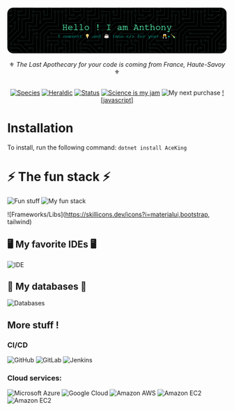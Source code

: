 ![whatever](/assets/header.png)

<div align="center">⚜️ <i>The Last Apothecary for your code is coming from France, Haute-Savoy</i> ⚜️</div>

<br/>

<div align="center">



[![Species](https://img.shields.io/badge/Species-Space_Marine-blue?style=flat-square&logo=mailchimp&logoColor=white)](https://en.wikipedia.org/wiki/Homo_sapiens) [![Heraldic](https://img.shields.io/badge/Faction-Loyalist_Emperor's_Children-purple?style=flat-square&logo=banner&logoColor=white)](https://en.wikipedia.org/wiki/Homo_sapiens) 
[![Status](https://img.shields.io/badge/Status-Staged_in_drop_pod-success?style=flat-square&logo=gravatar&logoColor=white)](https://en.wikipedia.org/wiki/Life)
 [![Science is my jam](https://img.shields.io/badge/My%20Jam-Stairway_To_Daddy_Big_E-black?style=flat-square&logo=applemusic&logoColor=white)](https://warhammer40k.fandom.com/wiki/Emperor_of_Mankind)  ![My next purchase](https://img.shields.io/badge/Next%20Purchase-CSharp_Bolter_50mm_MK_IV-magenta?style=flat-square&logo=amazon)
[![javascript]](https://img.shields.io/badge/with%20a%20logo-grey?style=for-the-badge&logo=javascript)


</div>

# Installation
To install, run the following command: ```dotnet install AceKing ```

# ⚡ The fun stack ⚡

![Fun stuff](https://skillicons.dev/icons?i=cs,net,java,python)
![My fun stack](https://skillicons.dev/icons?i=html,css,jquery,js,ts,react,vite,vue)

![Frameworks/Libs](https://skillicons.dev/icons?i=materialui,bootstrap, tailwind)

## 🖥️ My favorite IDEs 🖥️
![IDE](https://skillicons.dev/icons?i=vscode,visualstudio)

## 💾 My databases 💾

![Databases](https://skillicons.dev/icons?i=sqlite,postgres,mysql,mongodb)

## More stuff !

### CI/CD
![GitHub](https://img.shields.io/badge/-GitHub-181717?style=flat-square&logo=github)
![GitLab](https://img.shields.io/badge/-GitLab-FCA121?style=flat-square&logo=gitlab)
![Jenkins](https://img.shields.io/badge/-Jenkins-white?style=flat-square&logo=jenkins)

### Cloud services:
![Microsoft Azure](https://img.shields.io/badge/Microsoft%20Azure-232F7E?style=flat-square&logo=microsoft-azure)
![Google Cloud](https://img.shields.io/badge/Google%20Cloud-black?style=flat-square&logo=google-cloud) ![Amazon AWS](https://img.shields.io/badge/Amazon%20AWS-232F3E?style=flat-square&logo=amazonwebservices) ![Amazon EC2](https://img.shields.io/badge/Amazon%20EC2-232F3E?style=flat-square&logo=amazonec2) ![Amazon EC2](https://img.shields.io/badge/Amazon%20ECS-232F3E?style=flat-square&logo=amazonecs)
